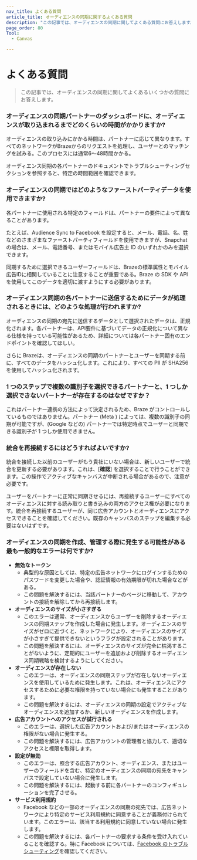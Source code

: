 ```yaml
---
nav_title: よくある質問
article_title: オーディエンスの同期に関するよくある質問
description: "この記事では、オーディエンスの同期に関してよくある質問にお答えします。"
page_order: 80
Tool:
  - Canvas

---
```


# よくある質問

> この記事では、オーディエンスの同期に関してよくあるいくつかの質問にお答えします。

### オーディエンスの同期パートナーのダッシュボードに、オーディエンスが取り込まれるまでどのくらいの時間がかかりますか?

オーディエンスの取り込みにかかる時間は、パートナーに応じて異なります。すべてのネットワークがBrazeからのリクエストを処理し、ユーザーとのマッチングを試みる。このプロセスには通常6～48時間かかる。

オーディエンス同期の各パートナーのドキュメントでトラブルシューティングセクションを参照すると、特定の時間範囲を確認できます。

### オーディエンスの同期ではどのようなファーストパーティデータを使用できますか?

各パートナーに使用される特定のフィールドは、パートナーの要件によって異なることがあります。 

たとえば、Audience Sync to Facebook を設定すると、メール、電話、名、姓などのさまざまなファーストパーティフィールドを使用できますが、Snapchat の場合は、メール、電話番号、またはモバイル広告主 ID のいずれかのみを選択できます。 

同期するために選択できるユーザーフィールドは、Brazeの標準属性とモバイル広告IDに相関していることに注意することが重要である。Braze の SDK や API を使用してこのデータを適切に渡すようにする必要があります。 

### オーディエンス同期の各パートナーに送信するためにデータが処理されるときには、どのような処理が行われますか?

オーディエンスの同期の宛先に送信するデータとして選択されたデータは、正規化されます。各パートナーは、API要件に基づいてデータの正規化について異なる仕様を持っている可能性があるため、詳細については各パートナー固有のエンドポイントを確認してほしい。

さらに Brazeは、オーディエンスの同期のパートナーとユーザーを同期する前に、すべてのデータをハッシュ化します。これにより、すべての PII が SHA256 を使用してハッシュ化されます。

### 1 つのステップで複数の識別子を選択できるパートナーと、1 つしか選択できないパートナーが存在するのはなぜですか？

これはパートナー連携の方法によって決定されるため、Braze がコントロールしているものではありません。パートナー (Meta ) によっては、複数の識別子の同期が可能ですが、(Google などの) パートナーでは特定時点でユーザーと同期できる識別子が 1 つしか使用できません。

### 統合を再接続するにはどうすればよいですか?

統合を接続した以前のユーザーがもう貴社にいない場合は、新しいユーザーで統合を更新する必要があります。これは、[**確認**] を選択することで行うことができます。この操作でアクティブなキャンバスが中断される場合があるので、注意が必要です。

ユーザーをパートナーに正常に同期させるには、再接続するユーザーにすべてのオーディエンスに対する読み取りと書き込みの両方のアクセス権が必要になります。統合を再接続するユーザーが、同じ広告アカウントとオーディエンスにアクセスできることを確認してください。既存のキャンバスのステップを編集する必要はないはずです。 

### オーディエンスの同期を作成、管理する際に発生する可能性がある最も一般的なエラーは何ですか?

- **無効なトークン**<br>
  - 典型的な原因としては、特定の広告ネットワークにログインするためのパスワードを変更した場合や、認証情報の有効期限が切れた場合などがある。
  - この問題を解決するには、当該パートナーのページに移動して、アカウントの接続を解除してから再接続します。
- **オーディエンスのサイズが小さすぎる**<br>
  - このエラーは通常、オーディエンスからユーザーを削除するオーディエンスの同期ステップを作成した場合に発生します。オーディエンスのサイズがゼロに近づくと、ネットワークにより、オーディエンスのサイズが小さすぎて提供できないというフラグが設定されることがあります。 
  - この問題を解決するには、オーディエンスのサイズが完全に枯渇することがないように、定期的にユーザーを追加および削除するオーディエンス同期戦略を検討するようにしてください。
- **オーディエンスが存在しない**<br>
  - このエラーは、オーディエンスの同期ステップが存在しないオーディエンスを使用しているために発生します。これは、オーディエンスにアクセスするために必要な権限を持っていない場合にも発生することがあります。 
  - この問題を解決するには、オーディエンスの同期の設定でアクティブなオーディエンスを追加するか、新しいオーディエンスを作成します。
- **広告アカウントへのアクセスが試行される**<br>
  - このエラーは、選択した広告アカウントおよび/またはオーディエンスの権限がない場合に発生する。
  - この問題を解決するには、広告アカウントの管理者と協力して、適切なアクセスと権限を取得します。 
- **設定が無効**<br>
  - このエラーは、照合する広告アカウント、オーディエンス、またはユーザーのフィールドを含む、特定のオーディエンスの同期の宛先をキャンバスで設定していない場合に発生します。 
  - この問題を解決するには、起動する前に各パートナーのコンフィギュレーションを完了させる。
- **サービス利用規約**<br>
  - Facebook などの一部のオーディエンスの同期の宛先では、広告ネットワークにより特定のサービス利用規約に同意することが義務付けられています。このエラーは、該当する利用規約に同意していない場合に発生します。 
  - この問題を解決するには、各パートナーの要求する条件を受け入れていることを確認する。特に Facebook については、[Facebook のトラブルシューティング]({{site.baseurl}}/partners/canvas_steps/facebook_audience_sync/#troubleshooting)を確認してください。 
